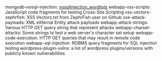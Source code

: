 mongodb-nosql-injection: [nosqlinjection_wordlists](https://github.com/cr0hn/nosqlinjection_wordlists)
webapp-xss-scripts: JavaScript code fragments for testing Cross-Site Scripting
xss-vectors-zephrfish: XSS Vectors.txt from ZephrFish user on Github
xxe-attack-payloads: XML eXternal Entity attack payloads
webapp-attack-strings: Various HTTP GET query string that represent attacks
webapp-charset-attacks: Some strings to test a web server's character set setup
webapp-code-execution: HTTP GET queries that may result in remote code execution
webapp-sql-injection: RDBMS query fragments for SQL injection testing
wordpress-plugin-vulns: a list of wordpress plugins/versions with publicly known vulnerabilities
